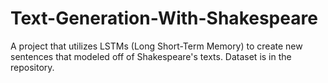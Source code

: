 # Text-Generation-With-Shakespeare
A project that utilizes LSTMs (Long Short-Term Memory) to create new sentences that modeled off of Shakespeare's texts. Dataset is in the repository.  

